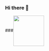 ### Hi there 👋
###<a href="URL_REDIRECT" target="blank"><img align="center" src="URL_TO_YOUR_IMAGE" height="100" /></a>

<!--
**sarahrafi/sarahrafi** is a ✨ _special_ ✨ repository because its `README.md` (this file) appears on your GitHub profile.


